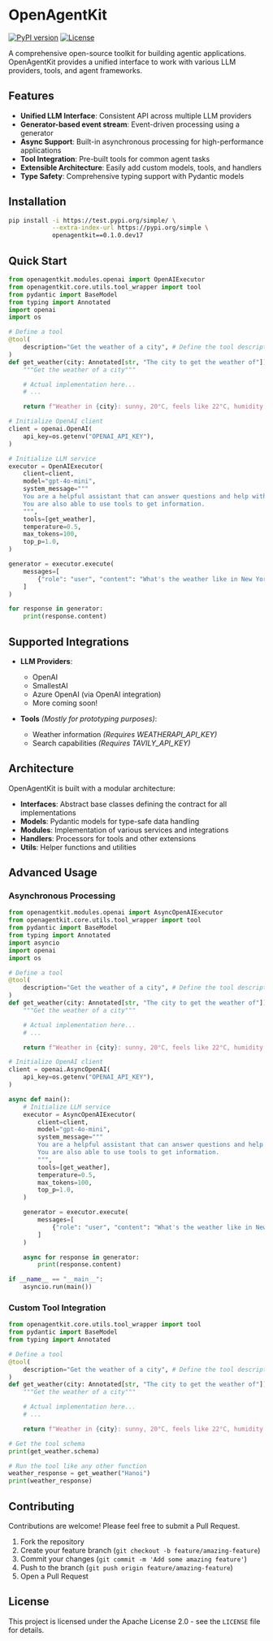 # OpenAgentKit

[![PyPI version](https://badge.fury.io/py/openagentkit.svg)](https://test.pypi.org/project/openagentkit/)
[![License](https://img.shields.io/badge/License-Apache%202.0-blue.svg)](https://opensource.org/licenses/Apache-2.0)

A comprehensive open-source toolkit for building agentic applications. OpenAgentKit provides a unified interface to work with various LLM providers, tools, and agent frameworks.

## Features

- **Unified LLM Interface**: Consistent API across multiple LLM providers
- **Generator-based event stream**: Event-driven processing using a generator
- **Async Support**: Built-in asynchronous processing for high-performance applications
- **Tool Integration**: Pre-built tools for common agent tasks
- **Extensible Architecture**: Easily add custom models, tools, and handlers
- **Type Safety**: Comprehensive typing support with Pydantic models

## Installation

```bash
pip install -i https://test.pypi.org/simple/ \
            --extra-index-url https://pypi.org/simple \
            openagentkit==0.1.0.dev17
```

## Quick Start

```python
from openagentkit.modules.openai import OpenAIExecutor
from openagentkit.core.utils.tool_wrapper import tool
from pydantic import BaseModel
from typing import Annotated
import openai
import os

# Define a tool
@tool(
    description="Get the weather of a city", # Define the tool description
)
def get_weather(city: Annotated[str, "The city to get the weather of"]): # Each argument must be of type Annotated
    """Get the weather of a city"""

    # Actual implementation here...
    # ...

    return f"Weather in {city}: sunny, 20°C, feels like 22°C, humidity: 50%"

# Initialize OpenAI client
client = openai.OpenAI(
    api_key=os.getenv("OPENAI_API_KEY"),
)

# Initialize LLM service
executor = OpenAIExecutor(
    client=client,
    model="gpt-4o-mini",
    system_message="""
    You are a helpful assistant that can answer questions and help with tasks.
    You are also able to use tools to get information.
    """,
    tools=[get_weather],
    temperature=0.5,
    max_tokens=100,
    top_p=1.0,
)

generator = executor.execute(
    messages=[
        {"role": "user", "content": "What's the weather like in New York?"}
    ]
)

for response in generator:
    print(response.content)
```

## Supported Integrations

- **LLM Providers**:

  - OpenAI
  - SmallestAI
  - Azure OpenAI (via OpenAI integration)
  - More coming soon!
- **Tools** *(Mostly for prototyping purposes)*:

  - Weather information *(Requires WEATHERAPI_API_KEY)*
  - Search capabilities *(Requires TAVILY_API_KEY)*

## Architecture

OpenAgentKit is built with a modular architecture:

- **Interfaces**: Abstract base classes defining the contract for all implementations
- **Models**: Pydantic models for type-safe data handling
- **Modules**: Implementation of various services and integrations
- **Handlers**: Processors for tools and other extensions
- **Utils**: Helper functions and utilities

## Advanced Usage

### Asynchronous Processing

```python
from openagentkit.modules.openai import AsyncOpenAIExecutor
from openagentkit.core.utils.tool_wrapper import tool
from pydantic import BaseModel
from typing import Annotated
import asyncio
import openai
import os

# Define a tool
@tool(
    description="Get the weather of a city", # Define the tool description
)
def get_weather(city: Annotated[str, "The city to get the weather of"]): # Each argument must be of type Annotated
    """Get the weather of a city"""

    # Actual implementation here...
    # ...

    return f"Weather in {city}: sunny, 20°C, feels like 22°C, humidity: 50%"

# Initialize OpenAI client
client = openai.AsyncOpenAI(
    api_key=os.getenv("OPENAI_API_KEY"),
)

async def main():
    # Initialize LLM service
    executor = AsyncOpenAIExecutor(
        client=client,
        model="gpt-4o-mini",
        system_message="""
        You are a helpful assistant that can answer questions and help with tasks.
        You are also able to use tools to get information.
        """,
        tools=[get_weather],
        temperature=0.5,
        max_tokens=100,
        top_p=1.0,
    )

    generator = executor.execute(
        messages=[
            {"role": "user", "content": "What's the weather like in New York?"}
        ]
    )

    async for response in generator:
        print(response.content)

if __name__ == "__main__":
    asyncio.run(main())
```

### Custom Tool Integration

```python
from openagentkit.core.utils.tool_wrapper import tool
from pydantic import BaseModel
from typing import Annotated

# Define a tool
@tool(
    description="Get the weather of a city", # Define the tool description
)
def get_weather(city: Annotated[str, "The city to get the weather of"]): # Each argument must be of type Annotated
    """Get the weather of a city"""

    # Actual implementation here...
    # ...

    return f"Weather in {city}: sunny, 20°C, feels like 22°C, humidity: 50%"

# Get the tool schema
print(get_weather.schema)

# Run the tool like any other function
weather_response = get_weather("Hanoi")
print(weather_response) 
```

## Contributing

Contributions are welcome! Please feel free to submit a Pull Request.

1. Fork the repository
2. Create your feature branch (`git checkout -b feature/amazing-feature`)
3. Commit your changes (`git commit -m 'Add some amazing feature'`)
4. Push to the branch (`git push origin feature/amazing-feature`)
5. Open a Pull Request

## License

This project is licensed under the Apache License 2.0 - see the `LICENSE` file for details.
